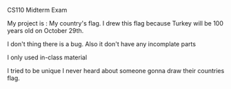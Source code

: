 CS110 Midterm Exam


My project is : My country's flag. I drew this flag because Turkey will be 100 years old on October 29th.


I don't thing there is a bug. Also it don't have any incomplate parts


I only used in-class material 



I tried to be unique I never heard about someone gonna draw their countries flag.


